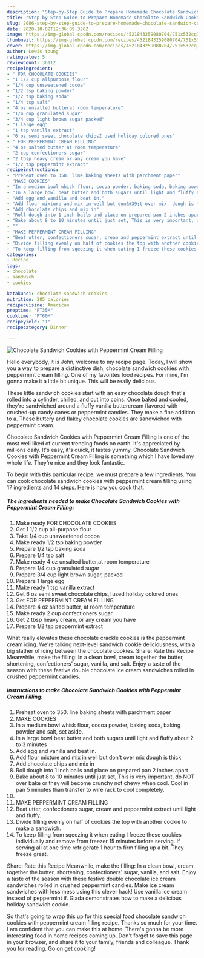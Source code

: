 ```yaml
---
description: "Step-by-Step Guide to Prepare Homemade Chocolate Sandwich Cookies with Peppermint Cream Filling"
title: "Step-by-Step Guide to Prepare Homemade Chocolate Sandwich Cookies with Peppermint Cream Filling"
slug: 2086-step-by-step-guide-to-prepare-homemade-chocolate-sandwich-cookies-with-peppermint-cream-filling
date: 2020-10-02T12:36:09.326Z
image: https://img-global.cpcdn.com/recipes/4521843259080704/751x532cq70/chocolate-sandwich-cookies-with-peppermint-cream-filling-recipe-main-photo.jpg
thumbnail: https://img-global.cpcdn.com/recipes/4521843259080704/751x532cq70/chocolate-sandwich-cookies-with-peppermint-cream-filling-recipe-main-photo.jpg
cover: https://img-global.cpcdn.com/recipes/4521843259080704/751x532cq70/chocolate-sandwich-cookies-with-peppermint-cream-filling-recipe-main-photo.jpg
author: Lewis Young
ratingvalue: 5
reviewcount: 36112
recipeingredient:
- " FOR CHOCOLATE COOKIES"
- "1 1/2 cup allpurpose flour"
- "1/4 cup unsweetened cocoa"
- "1/2 tsp baking powder"
- "1/2 tsp baking soda"
- "1/4 tsp salt"
- "4 oz unsalted butterat room temperature"
- "1/4 cup granulated sugar"
- "3/4 cup light brown sugar packed"
- "1 large egg"
- "1 tsp vanilla extract"
- "6 oz semi sweet chocolate chipsI used holiday colored ones"
- " FOR PEPPERMINT CREAM FILLING"
- "4 oz salted butter at room temperature"
- "2 cup confectioners sugar"
- "2 tbsp heavy cream or any cream you have"
- "1/2 tsp peppermint extract"
recipeinstructions:
- "Preheat oven to 350. line baking sheets with parchment paper"
- "MAKE COOKIES"
- "In a medium bowl whisk flour, cocoa powder, baking soda, baking powder and salt, set aside."
- "In a large bowl beat butter and both sugars until light and fluffy about 2 to 3 minutes"
- "Add egg and vanilla and beat in."
- "Add flour mixture and mix in well but don&#39;t over mix  dough is thick"
- "Add chocolate chips and mix in"
- "Roll dough into 1 inch balls and place on prepared pan 2 inches apart"
- "Bake about 8 to 10 minutes until just set, This is very important, do NOT over bake or they will become crunchy not chewy when cool. Cool in pan 5 minutes than transfer to wire rack to cool completely."
- ""
- "MAKE PEPPERMINT CREAM FILLING"
- "Beat utter, confectioners sugar, cream and peppermint extract until light and fluffy."
- "Divide filling evenly on half of cookies the top with another cookie to make a sandwich."
- "To keep filling from sqeezing it when eating I freeze these cookies individually and remove from freezer 15 minutes before serving. If serving all at one time refrigerate 1 hour to firm filling up a bit. They freeze great."
categories:
- Recipe
tags:
- chocolate
- sandwich
- cookies

katakunci: chocolate sandwich cookies 
nutrition: 285 calories
recipecuisine: American
preptime: "PT35M"
cooktime: "PT60M"
recipeyield: "1"
recipecategory: Dinner

---
```



![Chocolate Sandwich Cookies with Peppermint Cream Filling](https://img-global.cpcdn.com/recipes/4521843259080704/751x532cq70/chocolate-sandwich-cookies-with-peppermint-cream-filling-recipe-main-photo.jpg)

Hello everybody, it is John, welcome to my recipe page. Today, I will show you a way to prepare a distinctive dish, chocolate sandwich cookies with peppermint cream filling. One of my favorites food recipes. For mine, I'm gonna make it a little bit unique. This will be really delicious.

These little sandwich cookies start with an easy chocolate dough that&#39;s rolled into a cylinder, chilled, and cut into coins. Once baked and cooled, they&#39;re sandwiched around a fluffy vanilla buttercream flavored with crushed-up candy canes or peppermint candies. They make a fine addition to a. These buttery and flakey chocolate cookies are sandwiched with peppermint cream.

Chocolate Sandwich Cookies with Peppermint Cream Filling is one of the most well liked of current trending foods on earth. It's appreciated by millions daily. It's easy, it's quick, it tastes yummy. Chocolate Sandwich Cookies with Peppermint Cream Filling is something which I have loved my whole life. They're nice and they look fantastic.


To begin with this particular recipe, we must prepare a few ingredients. You can cook chocolate sandwich cookies with peppermint cream filling using 17 ingredients and 14 steps. Here is how you cook that.

<!--inarticleads1-->

##### The ingredients needed to make Chocolate Sandwich Cookies with Peppermint Cream Filling:

1. Make ready  FOR CHOCOLATE COOKIES
1. Get 1 1/2 cup all-purpose flour
1. Take 1/4 cup unsweetened cocoa
1. Make ready 1/2 tsp baking powder
1. Prepare 1/2 tsp baking soda
1. Prepare 1/4 tsp salt
1. Make ready 4 oz unsalted butter,at room temperature
1. Prepare 1/4 cup granulated sugar
1. Prepare 3/4 cup light brown sugar, packed
1. Prepare 1 large egg
1. Make ready 1 tsp vanilla extract
1. Get 6 oz semi sweet chocolate chips,I used holiday colored ones
1. Get  FOR PEPPERMINT CREAM FILLING
1. Prepare 4 oz salted butter, at room temperature
1. Make ready 2 cup confectioners sugar
1. Get 2 tbsp heavy cream, or any cream you have
1. Prepare 1/2 tsp peppermint extract


What really elevates these chocolate crackle cookies is the peppermint cream icing. We&#39;re talking next-level sandwich cookie deliciousness, with a big slather of icing between the chocolate cookies. Share: Rate this Recipe Meanwhile, make the filling: In a clean bowl, cream together the butter, shortening, confectioners&#39; sugar, vanilla, and salt. Enjoy a taste of the season with these festive double chocolate ice cream sandwiches rolled in crushed peppermint candies. 

<!--inarticleads2-->

##### Instructions to make Chocolate Sandwich Cookies with Peppermint Cream Filling:

1. Preheat oven to 350. line baking sheets with parchment paper
1. MAKE COOKIES
1. In a medium bowl whisk flour, cocoa powder, baking soda, baking powder and salt, set aside.
1. In a large bowl beat butter and both sugars until light and fluffy about 2 to 3 minutes
1. Add egg and vanilla and beat in.
1. Add flour mixture and mix in well but don&#39;t over mix  dough is thick
1. Add chocolate chips and mix in
1. Roll dough into 1 inch balls and place on prepared pan 2 inches apart
1. Bake about 8 to 10 minutes until just set, This is very important, do NOT over bake or they will become crunchy not chewy when cool. Cool in pan 5 minutes than transfer to wire rack to cool completely.
1. 
1. MAKE PEPPERMINT CREAM FILLING
1. Beat utter, confectioners sugar, cream and peppermint extract until light and fluffy.
1. Divide filling evenly on half of cookies the top with another cookie to make a sandwich.
1. To keep filling from sqeezing it when eating I freeze these cookies individually and remove from freezer 15 minutes before serving. If serving all at one time refrigerate 1 hour to firm filling up a bit. They freeze great.


Share: Rate this Recipe Meanwhile, make the filling: In a clean bowl, cream together the butter, shortening, confectioners&#39; sugar, vanilla, and salt. Enjoy a taste of the season with these festive double chocolate ice cream sandwiches rolled in crushed peppermint candies. Make ice cream sandwiches with less mess using this clever hack! Use vanilla ice cream instead of peppermint if. Giada demonstrates how to make a delicious holiday sandwich cookie. 

So that's going to wrap this up for this special food chocolate sandwich cookies with peppermint cream filling recipe. Thanks so much for your time. I am confident that you can make this at home. There's gonna be more interesting food in home recipes coming up. Don't forget to save this page in your browser, and share it to your family, friends and colleague. Thank you for reading. Go on get cooking!
